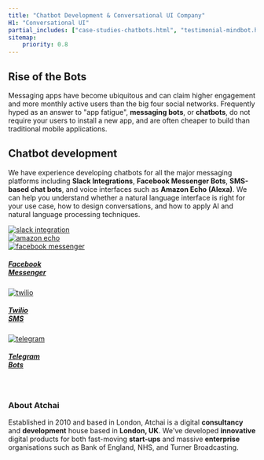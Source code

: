 ```yaml
---
title: "Chatbot Development & Conversational UI Company"
H1: "Conversational UI"
partial_includes: ["case-studies-chatbots.html", "testimonial-mindbot.html"]
sitemap:
    priority: 0.8
---
```


## Rise of the Bots
Messaging apps have become ubiquitous and can claim higher engagement and more monthly active users than the big four social networks.  Frequently hyped as an answer to "app fatigue", <strong>messaging bots</strong>, or <strong>chatbots</strong>, do not require your users to install a new app, and are often cheaper to build than traditional mobile applications.  

## Chatbot development
We have experience developing chatbots for all the major messaging platforms including <strong>Slack Integrations</strong>, <strong>Facebook Messenger Bots</strong>, <strong>SMS-based chat bots</strong>, and voice interfaces such as <strong>Amazon Echo (Alexa)</strong>.  We can help you understand whether a natural language interface is right for your use case, how to design conversations, and how to apply AI and natural language processing techniques.

<div class="container-fluid img-form">
    <div class="row">
        <div class="col-md-3"><a href="https://slack.com/"><img src="/img/slack.svg" alt="slack integration"></a></div>
        <div class="col-md-4"><a href="https://en.wikipedia.org/wiki/Amazon_Echo"><img src="/img/amazon-echo.svg" alt="amazon echo"></a></div>
    </div>
    <div class="row">
        <div class="col-md-2 circle">
            <a href="https://en-gb.messenger.com/">
                <img src="/img/facebook-messenger.svg" alt="facebook messenger">
                <h5>Facebook <br>Messenger</h5>
            </a>
        </div>
        <div class="col-md-2 circle">
            <a href="https://www.twilio.com/">
                <img src="/img/twilio.svg" alt="twilio">
                <h5>Twilio<br>SMS</h5>
            </a>
        </div>
        <div class="col-md-2 circle">
            <a href="https://telegram.org/">
                <img src="/img/telegram.svg" alt="telegram">
                <h5>Telegram<br>Bots</h5>
            </a>
        </div>
    </div>
</div>
<br>

### About Atchai
Established in 2010 and based in London, Atchai is a digital <strong>consultancy</strong> and <strong>development</strong> house based in <strong>London, UK</strong>. We've developed <strong>innovative</strong> digital products for both fast-moving <strong>start-ups</strong> and massive <strong>enterprise</strong> organisations such as Bank of England, NHS, and Turner Broadcasting.

